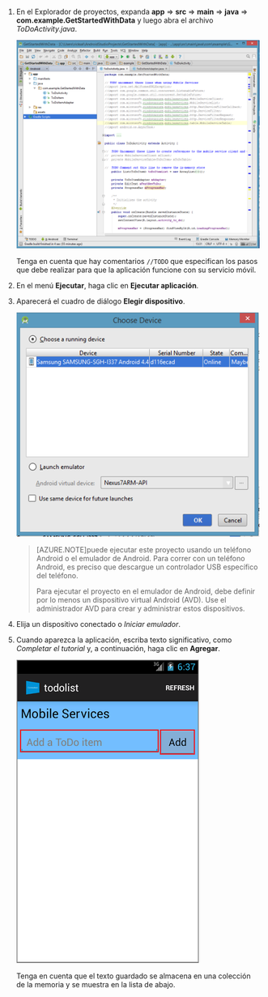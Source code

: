 1. En el Explorador de proyectos, expanda **app** => **src** => **main** => **java** => **com.example.GetStartedWithData** y luego abra el archivo *ToDoActivity.java*.

   	![](./media/download-android-sample-code/mobile-services-android-studio-project.png)


   	Tenga en cuenta que hay comentarios `//TODO` que especifican los pasos que debe realizar para que la aplicación funcione con su servicio móvil.

2. En el menú **Ejecutar**, haga clic en **Ejecutar aplicación**.

3. Aparecerá el cuadro de diálogo **Elegir dispositivo**.

	![](./media/mobile-services-android-run-sample-code/android-studio-choose-device.png)



	> [AZURE.NOTE]puede ejecutar este proyecto usando un teléfono Android o el emulador de Android. Para correr con un teléfono Android, es preciso que descargue un controlador USB específico del teléfono.
	>
	> Para ejecutar el proyecto en el emulador de Android, debe definir por lo menos un dispositivo virtual Android (AVD). Use el administrador AVD para crear y administrar estos dispositivos.

4. Elija un dispositivo conectado o *Iniciar emulador*.

5. Cuando aparezca la aplicación, escriba texto significativo, como _Completar el tutorial_ y, a continuación, haga clic en **Agregar**.

   	![](./media/download-android-sample-code/mobile-quickstart-startup-android.png)

   	Tenga en cuenta que el texto guardado se almacena en una colección de la memoria y se muestra en la lista de abajo.

<!---HONumber=Oct15_HO3-->